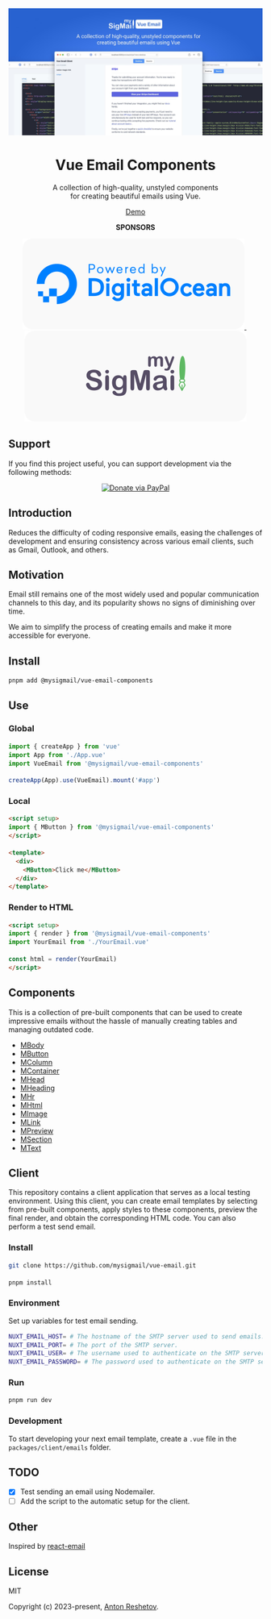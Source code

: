 <img src="./hero.jpg">

<h1 align="center">Vue Email Components</h1>

<p align="center">A collection of high-quality, unstyled components<br>for creating beautiful emails using Vue.</p>

<p align="center">
  <a href="https://vue-email.mysigmail.com">Demo</a>
</p>

<p align="center">
  <strong>SPONSORS</strong>
</p>

<p align="center">
  <a href="https://m.do.co/c/f2bb3bfab2e6">
    <img src='.github/assets/DO.svg'>
  </a>
  &nbsp;
  <a href="https://mysigmail.com/?ref=github/massCodeIO">
    <img src='.github/assets/MySigMail.svg'>
  </a>
</p>

## Support

If you find this project useful, you can support development via the following methods:

<div align="center">

[![Donate via PayPal](https://img.shields.io/badge/donate-PayPal-blue.svg?style=popout&logo=paypal)](https://paypal.me/antongithub)

</div>

## Introduction

Reduces the difficulty of coding responsive emails, easing the challenges of development and ensuring consistency across various email clients, such as Gmail, Outlook, and others.

## Motivation

Email still remains one of the most widely used and popular communication channels to this day, and its popularity shows no signs of diminishing over time.

We aim to simplify the process of creating emails and make it more accessible for everyone.

## Install

```bash
pnpm add @mysigmail/vue-email-components
```

## Use

### Global

```js
import { createApp } from 'vue'
import App from './App.vue'
import VueEmail from '@mysigmail/vue-email-components'

createApp(App).use(VueEmail).mount('#app')
```

### Local

```html
<script setup>
import { MButton } from '@mysigmail/vue-email-components'
</script>

<template>
  <div>
    <MButton>Click me</MButton>
  </div>
</template>
```

### Render to HTML

```html
<script setup>
import { render } from '@mysigmail/vue-email-components'
import YourEmail from './YourEmail.vue'

const html = render(YourEmail)
</script>
```

## Components

This is a collection of pre-built components that can be used to create impressive emails without the hassle of manually creating tables and managing outdated code.

- [MBody](https://github.com/mysigmail/vue-email/tree/main/packages/components/src/body)
- [MButton](https://github.com/mysigmail/vue-email/tree/main/packages/components/src/button)
- [MColumn](https://github.com/mysigmail/vue-email/tree/main/packages/components/src/column)
- [MContainer](https://github.com/mysigmail/vue-email/tree/main/packages/components/src/container)
- [MHead](https://github.com/mysigmail/vue-email/tree/main/packages/components/src/head)
- [MHeading](https://github.com/mysigmail/vue-email/tree/main/packages/components/src/heading)
- [MHr](https://github.com/mysigmail/vue-email/tree/main/packages/components/src/hr)
- [MHtml](https://github.com/mysigmail/vue-email/tree/main/packages/components/src/html)
- [MImage](https://github.com/mysigmail/vue-email/tree/main/packages/components/src/img)
- [MLink](https://github.com/mysigmail/vue-email/tree/main/packages/components/src/link)
- [MPreview](https://github.com/mysigmail/vue-email/tree/main/packages/components/src/preview)
- [MSection](https://github.com/mysigmail/vue-email/tree/main/packages/components/src/section)
- [MText](https://github.com/mysigmail/vue-email/tree/main/packages/components/src/text)

## Client

This repository contains a client application that serves as a local testing environment. Using this client, you can create email templates by selecting from pre-built components, apply styles to these components, preview the final render, and obtain the corresponding HTML code. You can also perform a test send email.

### Install

```bash
git clone https://github.com/mysigmail/vue-email.git

pnpm install
```

### Environment

Set up variables for test email sending.

```bash
NUXT_EMAIL_HOST= # The hostname of the SMTP server used to send emails.
NUXT_EMAIL_PORT= # The port of the SMTP server.
NUXT_EMAIL_USER= # The username used to authenticate on the SMTP server.
NUXT_EMAIL_PASSWORD= # The password used to authenticate on the SMTP server.
```

### Run

```bash
pnpm run dev
```

### Development

To start developing your next email template, create a <code>.vue</code> file in the <code>packages/client/emails</code> folder.


## TODO

- [x] Test sending an email using Nodemailer.
- [ ] Add the script to the automatic setup for the client.
## Other

Inspired by [react-email](https://github.com/resendlabs/react-email)

## License

MIT

Copyright (c) 2023-present, [Anton Reshetov](https://github.com/antonreshetov).
